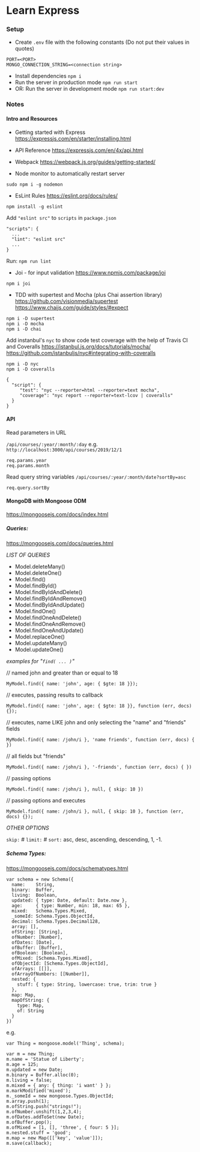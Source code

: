 # Learn Express

### Setup
- Create `.env` file with the following constants (Do not put their values in quotes)
```
PORT=<PORT>
MONGO_CONNECTION_STRING=<connection string>
```

- Install dependencies `npm i`
- Run the server in production mode `npm run start`
- OR: Run the server in development mode `npm run start:dev`

### Notes

#### Intro and Resources
- Getting started with Express
https://expressjs.com/en/starter/installing.html

- API Reference
https://expressjs.com/en/4x/api.html

- Webpack
https://webpack.js.org/guides/getting-started/

- Node monitor to automatically restart server
```
sudo npm i -g nodemon
```

- EsLint Rules
https://eslint.org/docs/rules/ 
```
npm install -g eslint
```
Add `"eslint src"` to `scripts` in `package.json`
```
"scripts": {
  ...
  "lint": "eslint src"
  ...
}
```
Run: `npm run lint`

- Joi - for input validation
https://www.npmjs.com/package/joi 
```
npm i joi
```

- TDD with supertest and Mocha (plus Chai assertion library)
https://github.com/visionmedia/supertest
https://www.chaijs.com/guide/styles/#expect
```
npm i -D supertest
npm i -D mocha
npm i -D chai
```

Add instanbul's `nyc` to show code test coverage with the help of Travis CI and Coveralls 
https://istanbul.js.org/docs/tutorials/mocha/
https://github.com/istanbuljs/nyc#integrating-with-coveralls
```
npm i -D nyc
npm i -D coveralls

{
  "script": {
     "test": "nyc --reporter=html --reporter=text mocha",
     "coverage": "nyc report --reporter=text-lcov | coveralls"
  }
}
```

#### API
Read parameters in URL

`/api/courses/:year/:month/:day`
e.g.
`http://localhost:3000/api/courses/2019/12/1`

```
req.params.year
req.params.month
```

Read query string variables
`/api/courses/:year/:month/date?sortBy=asc`
```
req.query.sortBy
```

#### MongoDB with Mongoose ODM
https://mongoosejs.com/docs/index.html

##### Queries:
https://mongoosejs.com/docs/queries.html

*LIST OF QUERIES*
- Model.deleteMany()
- Model.deleteOne()
- Model.find()
- Model.findById()
- Model.findByIdAndDelete()
- Model.findByIdAndRemove()
- Model.findByIdAndUpdate()
- Model.findOne()
- Model.findOneAndDelete()
- Model.findOneAndRemove()
- Model.findOneAndUpdate()
- Model.replaceOne()
- Model.updateMany()
- Model.updateOne()

*examples for "`find( ... )`"*

// named john and greater than or equal to 18
```
MyModel.find({ name: 'john', age: { $gte: 18 }});
```

// executes, passing results to callback
```
MyModel.find({ name: 'john', age: { $gte: 18 }}, function (err, docs) {});
```

// executes, name LIKE john and only selecting the "name" and "friends" fields
```
MyModel.find({ name: /john/i }, 'name friends', function (err, docs) { })
```

// all fields but "friends"
```
MyModel.find({ name: /john/i }, '-friends', function (err, docs) { })
```

// passing options
```
MyModel.find({ name: /john/i }, null, { skip: 10 })
```

// passing options and executes
```
MyModel.find({ name: /john/i }, null, { skip: 10 }, function (err, docs) {});
```

*OTHER OPTIONS*

`skip:` #
`limit:` #
`sort:`  asc, desc, ascending, descending, 1, -1.

##### Schema Types:
https://mongoosejs.com/docs/schematypes.html
```
var schema = new Schema({
  name:    String,
  binary:  Buffer,
  living:  Boolean,
  updated: { type: Date, default: Date.now },
  age:     { type: Number, min: 18, max: 65 },
  mixed:   Schema.Types.Mixed,
  _someId: Schema.Types.ObjectId,
  decimal: Schema.Types.Decimal128,
  array: [],
  ofString: [String],
  ofNumber: [Number],
  ofDates: [Date],
  ofBuffer: [Buffer],
  ofBoolean: [Boolean],
  ofMixed: [Schema.Types.Mixed],
  ofObjectId: [Schema.Types.ObjectId],
  ofArrays: [[]],
  ofArrayOfNumbers: [[Number]],
  nested: {
    stuff: { type: String, lowercase: true, trim: true }
  },
  map: Map,
  mapOfString: {
    type: Map,
    of: String
  }
})
```

e.g.

```
var Thing = mongoose.model('Thing', schema);

var m = new Thing;
m.name = 'Statue of Liberty';
m.age = 125;
m.updated = new Date;
m.binary = Buffer.alloc(0);
m.living = false;
m.mixed = { any: { thing: 'i want' } };
m.markModified('mixed');
m._someId = new mongoose.Types.ObjectId;
m.array.push(1);
m.ofString.push("strings!");
m.ofNumber.unshift(1,2,3,4);
m.ofDates.addToSet(new Date);
m.ofBuffer.pop();
m.ofMixed = [1, [], 'three', { four: 5 }];
m.nested.stuff = 'good';
m.map = new Map([['key', 'value']]);
m.save(callback);
```
